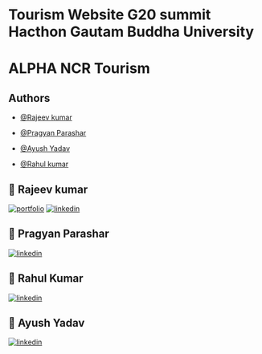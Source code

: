 # Tourism Website G20 summit Hacthon Gautam Buddha  University
# ALPHA NCR Tourism 




## Authors

- [@Rajeev kumar](https://www.github.com/Rajeevks844)

- [@Pragyan Parashar](https://www.github.com/alokp1592)

- [@Ayush Yadav](https://www.github.com/ayushh010)

- [@Rahul kumar](https://www.github.com/rahul-34)




## 🔗 Rajeev kumar
[![portfolio](https://img.shields.io/badge/my_portfolio-000?style=for-the-badge&logo=ko-fi&logoColor=white)](https://rajeev-13.web.app/)
[![linkedin](https://img.shields.io/badge/linkedin-0A66C2?style=for-the-badge&logo=linkedin&logoColor=white)](https://www.linkedin.com/in/rajeevks888/)


## 🔗 Pragyan Parashar
[![linkedin](https://img.shields.io/badge/linkedin-0A66C2?style=for-the-badge&logo=linkedin&logoColor=white)](https://www.linkedin.com/in/pragyan1592/)

## 🔗 Rahul Kumar
[![linkedin](https://img.shields.io/badge/linkedin-0A66C2?style=for-the-badge&logo=linkedin&logoColor=white)](https://www.linkedin.com/in/rahul-kumar-5130b6237)


## 🔗 Ayush Yadav
[![linkedin](https://img.shields.io/badge/linkedin-0A66C2?style=for-the-badge&logo=linkedin&logoColor=white)](https://www.linkedin.com/mwlite/in/ayush-yadav-a07ba6239)
